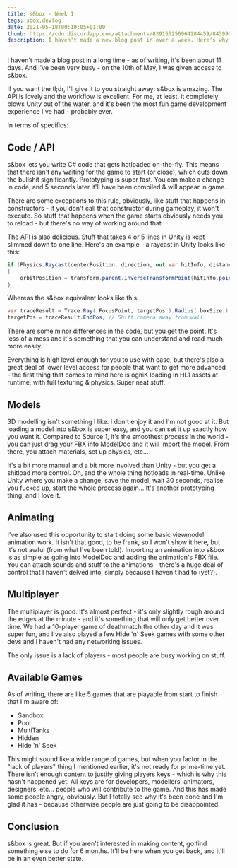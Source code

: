 ```yaml
---
title: s&box - Week 1
tags: sbox,devlog
date: 2021-05-18T00:19:05+01:00
thumb: https://cdn.discordapp.com/attachments/839155256964284459/843991025159503932/unknown.png
description: I haven't made a new blog post in over a week. Here's why.
---
```


I haven't made a blog post in a long time - as of writing, it's been about 11 days.
And I've been very busy - on the 10th of May, I was given access to s&box.

If you want the tl;dr, I'll give it to you straight away:
s&box is amazing. The API is lovely and the workflow is excellent. For me, at least, it completely blows Unity out of the
water, and it's been the most fun game development experience I've had - probably ever.

In terms of specifics:

## Code / API

s&box lets you write C# code that gets hotloaded on-the-fly. This means that there isn't any waiting for the game to start
(or close), which cuts down the bullshit significantly. Prototyping is super fast. You can make a change in code, and 5
seconds later it'll have been compiled & will appear in game.

There are some exceptions to this rule, obviously, like stuff that happens in constructors - if you don't call that
constructor during gameplay, it won't execute. So stuff that happens when the game starts obviously needs you to reload - but
there's no way of working around that.

The API is also delicious. Stuff that takes 4 or 5 lines in Unity is kept slimmed down to one line.
Here's an example - a raycast in Unity looks like this:

```csharp
if (Physics.Raycast(centerPosition, direction, out var hitInfo, distance, cameraCollisionMask))
{
    orbitPosition = transform.parent.InverseTransformPoint(hitInfo.point + (hitInfo.normal * cameraCollisionSize));
}
```

Whereas the s&box equivalent looks like this:

```csharp
var traceResult = Trace.Ray( FocusPoint, targetPos ).Radius( boxSize ).WorldOnly().Run();
targetPos = traceResult.EndPos; // Shift camera away from wall
```

There are some minor differences in the code, but you get the point. It's less of a mess and it's something that you can
understand and read much more easily.

Everything is high level enough for you to use with ease, but there's also a great deal of lower level access for people
that want to get more advanced - the first thing that comes to mind here is ogniK loading in HL1 assets at runtime, with
full texturing & physics. Super neat stuff.

## Models

3D modelling isn't something I like. I don't enjoy it and I'm not good at it. But loading a model into s&box is super easy,
and you can set it up exactly how you want it. Compared to Source 1, it's the smoothest process in the world - you can just
drag your FBX into ModelDoc and it will import the model. From there, you attach materials, set up physics, etc...

It's a bit more manual and a bit more involved than Unity - but you get a shitload more control. Oh, and the whole thing
hotloads in real-time. Unlike Unity where you make a change, save the model, wait 30 seconds, realise you fucked up, start
the whole process again... It's another prototyping thing, and I love it.

## Animating

I've also used this opportunity to start doing some basic viewmodel animation work. It isn't that good, to be frank, so I
won't show it here, but it's not awful (from what I've been told).
Importing an animation into s&box is as simple as going into ModelDoc and adding the animation's FBX file. You can attach
sounds and stuff to the animations - there's a huge deal of control that I haven't delved into, simply because I haven't
had to (yet?).

## Multiplayer

The multiplayer is good. It's almost perfect - it's only slightly rough around the edges at the minute - and it's something
that will only get better over time. We had a 10-player game of deathmatch the other day and it was super fun, and I've also
played a few Hide 'n' Seek games with some other devs and I haven't had any networking issues.

The only issue is a lack of players - most people are busy working on stuff.

## Available Games

As of writing, there are like 5 games that are playable from start to finish that I'm aware of:

- Sandbox
- Pool
- MultiTanks
- Hidden
- Hide 'n' Seek

This might sound like a wide range of games, but when you factor in the "lack of players" thing I mentioned earlier, it's not
ready for prime-time yet. There isn't enough content to justify giving players keys - which is why this hasn't happened yet.
All keys are for developers, modellers, animators, designers, etc... people who will contribute to the game. And this has
made some people angry, obviously. But I totally see why it's been done and I'm glad it has - because otherwise people are
just going to be disappointed.

## Conclusion

s&box is great. But if you aren't interested in making content, go find something else to do for 6 months. It'll be here
when you get back, and it'll be in an even better state.
